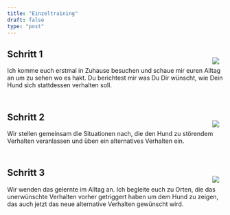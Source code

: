 ```yaml
---
title: "Einzeltraining"
draft: false
type: "post"
---
```

<div class="row" style="margin-left: 0; padding-bottom: 10px;">
<img src="/images/einzeltraining_1.jpg" style="float:right;max-width:40%;padding: 20px 10px 0 10px">
    <h2>Schritt 1</h2>
    <p>Ich komme euch erstmal in Zuhause besuchen und schaue mir euren Alltag an um zu sehen wo es hakt.
    Du berichtest mir was Du Dir wünscht, wie Dein Hund sich stattdessen verhalten soll.</p>
</div>
<div class="row" style="margin-left: 0; padding-bottom: 10px;">
    <img src="/images/einzeltraining_2.jpg" style="float:right;max-width:40%;max-height:30vh;padding: 20px 10px 0 10px">
    <h2>Schritt 2</h2>
    <p>Wir stellen gemeinsam die Situationen nach, die den Hund zu störendem Verhalten veranlassen und üben ein alternatives Verhalten ein.</p>
</div>
<div class="row" style="margin-left: 0; padding-bottom: 10px;">
    <img src="/images/einzeltraining_3.jpg" style="float:right;max-width:40%;padding: 20px 10px 0 10px">
    <h2>Schritt 3</h2>
    <p>Wir wenden das gelernte im Alltag an. Ich begleite euch zu Orten, 
    die das unerwünschte Verhalten vorher getriggert haben um dem Hund zu zeigen, das auch jetzt das neue alternative Verhalten gewünscht wird.</p>
</div>
